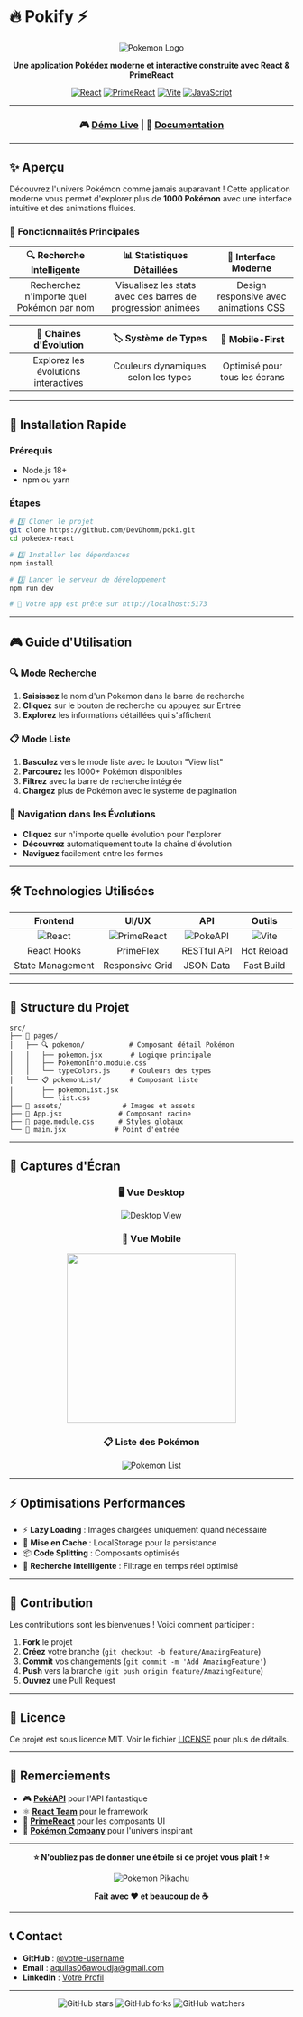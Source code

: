 # 🔥 **Pokify** ⚡

<div align="center">

![Pokemon Logo](https://raw.githubusercontent.com/PokeAPI/sprites/master/sprites/pokemon/other/official-artwork/25.png)

**Une application Pokédex moderne et interactive construite avec React & PrimeReact**

[![React](https://img.shields.io/badge/React-18+-61dafb?style=for-the-badge&logo=react&logoColor=white)](https://reactjs.org/)
[![PrimeReact](https://img.shields.io/badge/PrimeReact-10+-007ad9?style=for-the-badge&logo=primereact&logoColor=white)](https://primereact.org/)
[![Vite](https://img.shields.io/badge/Vite-5+-646cff?style=for-the-badge&logo=vite&logoColor=white)](https://vitejs.dev/)
[![JavaScript](https://img.shields.io/badge/JavaScript-ES6+-f7df1e?style=for-the-badge&logo=javascript&logoColor=black)](https://javascript.info/)

---

### 🎮 **[Démo Live](https://pokify.vercel.app)** | 📖 **[Documentation](#documentation)**

</div>

---

## ✨ **Aperçu**

Découvrez l'univers Pokémon comme jamais auparavant ! Cette application moderne vous permet d'explorer plus de **1000 Pokémon** avec une interface intuitive et des animations fluides.

### 🎯 **Fonctionnalités Principales**

|       🔍 **Recherche Intelligente**       |               📊 **Statistiques Détaillées**                |       🎨 **Interface Moderne**        |
| :---------------------------------------: | :---------------------------------------------------------: | :-----------------------------------: |
| Recherchez n'importe quel Pokémon par nom | Visualisez les stats avec des barres de progression animées | Design responsive avec animations CSS |

|      🔄 **Chaînes d'Évolution**      |       🏷️ **Système de Types**       |      📱 **Mobile-First**      |
| :----------------------------------: | :---------------------------------: | :---------------------------: |
| Explorez les évolutions interactives | Couleurs dynamiques selon les types | Optimisé pour tous les écrans |

---

## 🚀 **Installation Rapide**

### Prérequis

- Node.js 18+
- npm ou yarn

### Étapes

```bash
# 1️⃣ Cloner le projet
git clone https://github.com/DevDhomm/poki.git
cd pokedex-react

# 2️⃣ Installer les dépendances
npm install

# 3️⃣ Lancer le serveur de développement
npm run dev

# 🎉 Votre app est prête sur http://localhost:5173
```

---

## 🎮 **Guide d'Utilisation**

### 🔍 **Mode Recherche**

1. **Saisissez** le nom d'un Pokémon dans la barre de recherche
2. **Cliquez** sur le bouton de recherche ou appuyez sur Entrée
3. **Explorez** les informations détaillées qui s'affichent

### 📋 **Mode Liste**

1. **Basculez** vers le mode liste avec le bouton "View list"
2. **Parcourez** les 1000+ Pokémon disponibles
3. **Filtrez** avec la barre de recherche intégrée
4. **Chargez** plus de Pokémon avec le système de pagination

### 🔄 **Navigation dans les Évolutions**

- **Cliquez** sur n'importe quelle évolution pour l'explorer
- **Découvrez** automatiquement toute la chaîne d'évolution
- **Naviguez** facilement entre les formes

---

## 🛠️ **Technologies Utilisées**

<div align="center">

|                                             Frontend                                              |                                                      UI/UX                                                       |                                                   API                                                   |                                             Outils                                             |
| :-----------------------------------------------------------------------------------------------: | :--------------------------------------------------------------------------------------------------------------: | :-----------------------------------------------------------------------------------------------------: | :--------------------------------------------------------------------------------------------: |
| ![React](https://img.shields.io/badge/-React-61dafb?style=flat-square&logo=react&logoColor=white) | ![PrimeReact](https://img.shields.io/badge/-PrimeReact-007ad9?style=flat-square&logo=primereact&logoColor=white) | ![PokeAPI](https://img.shields.io/badge/-PokéAPI-ffcb05?style=flat-square&logo=pokemon&logoColor=black) | ![Vite](https://img.shields.io/badge/-Vite-646cff?style=flat-square&logo=vite&logoColor=white) |
|                                            React Hooks                                            |                                                    PrimeFlex                                                     |                                               RESTful API                                               |                                           Hot Reload                                           |
|                                         State Management                                          |                                                 Responsive Grid                                                  |                                                JSON Data                                                |                                           Fast Build                                           |

</div>

---

## 📁 **Structure du Projet**

```
src/
├── 📂 pages/
│   ├── 🔍 pokemon/           # Composant détail Pokémon
│   │   ├── pokemon.jsx       # Logique principale
│   │   ├── PokemonInfo.module.css
│   │   └── typeColors.js     # Couleurs des types
│   └── 📋 pokemonList/       # Composant liste
│       ├── pokemonList.jsx
│       └── list.css
├── 🎨 assets/               # Images et assets
├── 📄 App.jsx              # Composant racine
├── 🎨 page.module.css      # Styles globaux
└── 🚀 main.jsx            # Point d'entrée
```

---

## 🎨 **Captures d'Écran**

<div align="center">

### 🖥️ **Vue Desktop**

![Desktop View](https://via.placeholder.com/800x500/61dafb/white?text=Desktop+Pokemon+View)

### 📱 **Vue Mobile**

<img src="https://via.placeholder.com/300x600/61dafb/white?text=Mobile+Pokemon+View" width="300">

### 📋 **Liste des Pokémon**

![Pokemon List](https://via.placeholder.com/800x500/007ad9/white?text=Pokemon+List+View)

</div>

---

## ⚡ **Optimisations Performances**

- ⚡ **Lazy Loading** : Images chargées uniquement quand nécessaire
- 🔄 **Mise en Cache** : LocalStorage pour la persistance
- 📦 **Code Splitting** : Composants optimisés
- 🎯 **Recherche Intelligente** : Filtrage en temps réel optimisé

---

## 🤝 **Contribution**

Les contributions sont les bienvenues ! Voici comment participer :

1. **Fork** le projet
2. **Créez** votre branche (`git checkout -b feature/AmazingFeature`)
3. **Commit** vos changements (`git commit -m 'Add AmazingFeature'`)
4. **Push** vers la branche (`git push origin feature/AmazingFeature`)
5. **Ouvrez** une Pull Request

---

## 📝 **Licence**

Ce projet est sous licence MIT. Voir le fichier [LICENSE](LICENSE) pour plus de détails.

---

## 🙏 **Remerciements**

- 🎮 **[PokéAPI](https://pokeapi.co/)** pour l'API fantastique
- ⚛️ **[React Team](https://reactjs.org/)** pour le framework
- 🎨 **[PrimeReact](https://primereact.org/)** pour les composants UI
- 🎯 **[Pokémon Company](https://www.pokemon.com/)** pour l'univers inspirant

---

<div align="center">

**⭐ N'oubliez pas de donner une étoile si ce projet vous plaît ! ⭐**

![Pokemon Pikachu](https://raw.githubusercontent.com/PokeAPI/sprites/master/sprites/pokemon/other/official-artwork/25.png)

**Fait avec ❤️ et beaucoup de ☕**

</div>

---

## 📞 **Contact**

- **GitHub** : [@votre-username](https://github.com/DevDhomm)
- **Email** : aquilas06awoudja@gmail.com
- **LinkedIn** : [Votre Profil](https://linkedin.com/in/votre-profil)

---

<div align="center">

![GitHub stars](https://img.shields.io/github/stars/DevDhomm/poki?style=social)
![GitHub forks](https://img.shields.io/github/forks/DevDhomm/poki?style=social)
![GitHub watchers](https://img.shields.io/github/watchers/DevDhomm/poki?style=social)

</div>

